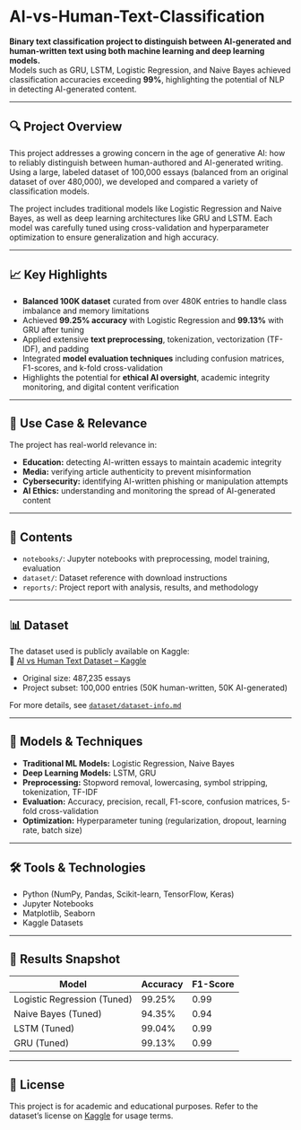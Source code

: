 # AI-vs-Human-Text-Classification

**Binary text classification project to distinguish between AI-generated and human-written text using both machine learning and deep learning models.**  
Models such as GRU, LSTM, Logistic Regression, and Naive Bayes achieved classification accuracies exceeding **99%**, highlighting the potential of NLP in detecting AI-generated content.

---

## 🔍 Project Overview

This project addresses a growing concern in the age of generative AI: how to reliably distinguish between human-authored and AI-generated writing. Using a large, labeled dataset of 100,000 essays (balanced from an original dataset of over 480,000), we developed and compared a variety of classification models.

The project includes traditional models like Logistic Regression and Naive Bayes, as well as deep learning architectures like GRU and LSTM. Each model was carefully tuned using cross-validation and hyperparameter optimization to ensure generalization and high accuracy.

---

## 📈 Key Highlights

- **Balanced 100K dataset** curated from over 480K entries to handle class imbalance and memory limitations
- Achieved **99.25% accuracy** with Logistic Regression and **99.13%** with GRU after tuning
- Applied extensive **text preprocessing**, tokenization, vectorization (TF-IDF), and padding
- Integrated **model evaluation techniques** including confusion matrices, F1-scores, and k-fold cross-validation
- Highlights the potential for **ethical AI oversight**, academic integrity monitoring, and digital content verification

---

## 🎯 Use Case & Relevance

The project has real-world relevance in:
- **Education:** detecting AI-written essays to maintain academic integrity
- **Media:** verifying article authenticity to prevent misinformation
- **Cybersecurity:** identifying AI-written phishing or manipulation attempts
- **AI Ethics:** understanding and monitoring the spread of AI-generated content

---

## 📂 Contents

- `notebooks/`: Jupyter notebooks with preprocessing, model training, evaluation
- `dataset/`: Dataset reference with download instructions
- `reports/`: Project report with analysis, results, and methodology

---

## 📊 Dataset

The dataset used is publicly available on Kaggle:  
🔗 [AI vs Human Text Dataset – Kaggle](https://www.kaggle.com/datasets/shanegerami/ai-vs-human-text)

- Original size: 487,235 essays
- Project subset: 100,000 entries (50K human-written, 50K AI-generated)

For more details, see [`dataset/dataset-info.md`](./Dataset/dataset-info.md)

---

## 🧠 Models & Techniques

- **Traditional ML Models:** Logistic Regression, Naive Bayes  
- **Deep Learning Models:** LSTM, GRU  
- **Preprocessing:** Stopword removal, lowercasing, symbol stripping, tokenization, TF-IDF  
- **Evaluation:** Accuracy, precision, recall, F1-score, confusion matrices, 5-fold cross-validation  
- **Optimization:** Hyperparameter tuning (regularization, dropout, learning rate, batch size)

---

## 🛠 Tools & Technologies

- Python (NumPy, Pandas, Scikit-learn, TensorFlow, Keras)
- Jupyter Notebooks
- Matplotlib, Seaborn
- Kaggle Datasets

---

## 🧪 Results Snapshot

| Model              | Accuracy | F1-Score |
|-------------------|----------|----------|
| Logistic Regression (Tuned) | 99.25%   | 0.99     |
| Naive Bayes (Tuned)         | 94.35%   | 0.94     |
| LSTM (Tuned)                | 99.04%   | 0.99     |
| GRU (Tuned)                 | 99.13%   | 0.99     |

---

## 📘 License

This project is for academic and educational purposes. Refer to the dataset’s license on [Kaggle](https://www.kaggle.com/datasets/shanegerami/ai-vs-human-text) for usage terms.

